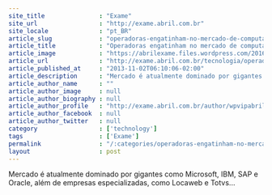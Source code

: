 ```yaml
---
site_title               : "Exame"
site_url                 : "http://exame.abril.com.br"
site_locale              : "pt_BR"
article_slug             : "operadoras-engatinham-no-mercado-de-computacao-em-nuvem-no-brasil"
article_title            : "Operadoras engatinham no mercado de computação em nuvem no Brasil"
article_image            : "https://abrilexame.files.wordpress.com/2016/09/size_960_16_9_20151019-14270-1ycises.jpg?quality=70&strip=all&w=960"
article_url              : "http://exame.abril.com.br/tecnologia/operadoras-engatinham-no-mercado-de-computacao-em-nuvem-no-brasil-2/"
article_published_at     : "2013-11-02T06:10:06-02:00"
article_description      : "Mercado é atualmente dominado por gigantes como Microsoft, IBM, SAP e Oracle, além de empresas especializadas, como Locaweb e Totvs..."
article_author_name      : ""
article_author_image     : null
article_author_biography : null
article_author_profile   : "http://exame.abril.com.br/author/wpvipabril/"
article_author_facebook  : null
article_author_twitter   : null
category                 : ['technology']
tags                     : ['Exame']
permalink                : "/:categories/operadoras-engatinham-no-mercado-de-computacao-em-nuvem-no-brasil/"
layout                   : post
---
```


Mercado é atualmente dominado por gigantes como Microsoft, IBM, SAP e Oracle, além de empresas especializadas, como Locaweb e Totvs...
